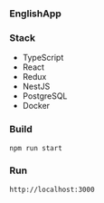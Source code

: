 ### EnglishApp

### Stack
- TypeScript
- React
- Redux
- NestJS
- PostgreSQL
- Docker

### Build

```
npm run start
```

### Run

```
http://localhost:3000
```

<!-- ### Demo -->
<!-- > https://youtu.be/ -->
